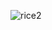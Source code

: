 ![rice2](https://github.com/em0n-1337/Linux-Ricing/assets/156088588/8a9f1567-cfc2-4557-a662-1ad907acb273)
